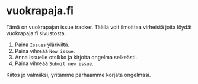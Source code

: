 # vuokrapaja.fi
Tämä on vuokrapajan issue tracker. Täällä voit ilmoittaa virheistä joita löydät vuokrapaja.fi sivustosta. 

1. Paina `Issues` yläriviltä.
2. Paina vihreää `New issue`.
3. Anna Issuelle otsikko ja kirjoita ongelma selkeästi.
4. Paina vihreää `Submit new issue`.

Kiitos jo valmiiksi, yritämme parhaamme korjata ongelmasi.
